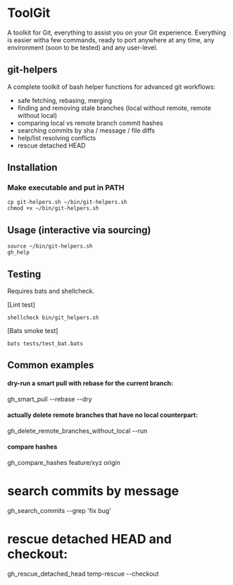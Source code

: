 # ToolGit
A toolkit for Git, everything to assist you on your Git experience.
Everything is easier witha  few commands, ready to port anywhere at any time, any environment (soon to be tested)
and any user-level.


## git-helpers

A complete toolkit of bash helper functions for advanced git workflows:
- safe fetching, rebasing, merging
- finding and removing stale branches (local without remote, remote without local)
- comparing local vs remote branch commit hashes
- searching commits by sha / message / file diffs
- help/list resolving conflicts
- rescue detached HEAD

## Installation

  ### Make executable and put in PATH
  ```
  cp git-helpers.sh ~/bin/git-helpers.sh
  chmod +x ~/bin/git-helpers.sh
  ```

## Usage (interactive via sourcing)

  ```
  source ~/bin/git-helpers.sh
  gh_help
  ```

## Testing 
  Requires bats and shellcheck.

  [Lint test]
  ```
  shellcheck bin/git_helpers.sh 
  ```

  [Bats smoke test]
  ```
  bats tests/test_bat.bats  
  ```
  
## Common examples
  #### dry-run a smart pull with rebase for the current branch:
  gh_smart_pull --rebase --dry

  #### actually delete remote branches that have no local counterpart:
  gh_delete_remote_branches_without_local --run

  #### compare hashes
  gh_compare_hashes feature/xyz origin

  # search commits by message
  gh_search_commits --grep 'fix bug' 

  # rescue detached HEAD and checkout:
  gh_rescue_detached_head temp-rescue --checkout
